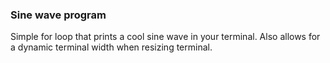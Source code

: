 ### Sine wave program

Simple for loop that prints a cool sine wave in your terminal.
Also allows for a dynamic terminal width when resizing terminal.